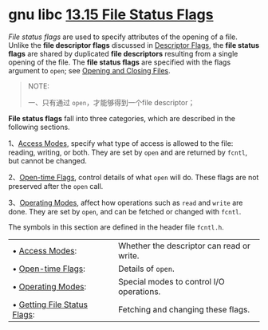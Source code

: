 # gnu libc [13.15 File Status Flags](https://www.gnu.org/software/libc/manual/html_node/File-Status-Flags.html)

*File status flags* are used to specify attributes of the opening of a file. Unlike the **file descriptor flags** discussed in [Descriptor Flags](https://www.gnu.org/software/libc/manual/html_node/Descriptor-Flags.html#Descriptor-Flags), the **file status flags** are shared by duplicated **file descriptors** resulting from a single opening of the file. The **file status flags** are specified with the flags argument to `open`; see [Opening and Closing Files](https://www.gnu.org/software/libc/manual/html_node/Opening-and-Closing-Files.html#Opening-and-Closing-Files).

> NOTE: 
>
> 一、只有通过 `open`，才能够得到一个file descriptor；

**File status flags** fall into three categories, which are described in the following sections.

1、[Access Modes](https://www.gnu.org/software/libc/manual/html_node/Access-Modes.html#Access-Modes), specify what type of access is allowed to the file: reading, writing, or both. They are set by `open` and are returned by `fcntl`, but cannot be changed.

2、[Open-time Flags](https://www.gnu.org/software/libc/manual/html_node/Open_002dtime-Flags.html#Open_002dtime-Flags), control details of what `open` will do. These flags are not preserved after the `open` call.

3、[Operating Modes](https://www.gnu.org/software/libc/manual/html_node/Operating-Modes.html#Operating-Modes), affect how operations such as `read` and `write` are done. They are set by `open`, and can be fetched or changed with `fcntl`.

The symbols in this section are defined in the header file `fcntl.h`.

|                                                              |      |                                           |
| ------------------------------------------------------------ | ---- | ----------------------------------------- |
| • [Access Modes](https://www.gnu.org/software/libc/manual/html_node/Access-Modes.html#Access-Modes): |      | Whether the descriptor can read or write. |
| • [Open-time Flags](https://www.gnu.org/software/libc/manual/html_node/Open_002dtime-Flags.html#Open_002dtime-Flags): |      | Details of `open`.                        |
| • [Operating Modes](https://www.gnu.org/software/libc/manual/html_node/Operating-Modes.html#Operating-Modes): |      | Special modes to control I/O operations.  |
| • [Getting File Status Flags](https://www.gnu.org/software/libc/manual/html_node/Getting-File-Status-Flags.html#Getting-File-Status-Flags): |      | Fetching and changing these flags.        |
